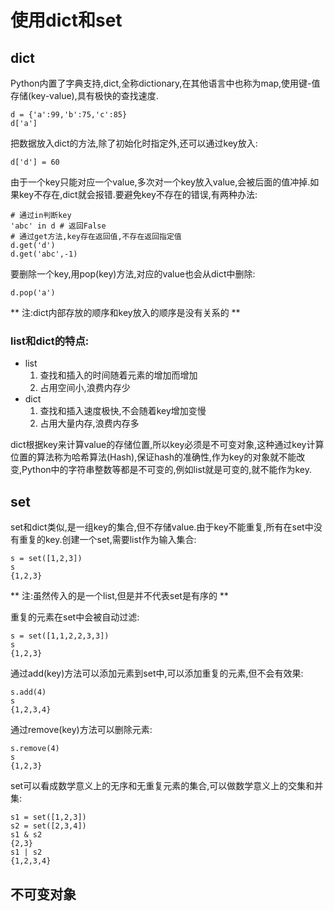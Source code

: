 # 使用dict和set
## dict
Python内置了字典支持,dict,全称dictionary,在其他语言中也称为map,使用键-值存储(key-value),具有极快的查找速度.
```
d = {'a':99,'b':75,'c':85}
d['a']
```
把数据放入dict的方法,除了初始化时指定外,还可以通过key放入:
```
d['d'] = 60
```
由于一个key只能对应一个value,多次对一个key放入value,会被后面的值冲掉.如果key不存在,dict就会报错.要避免key不存在的错误,有两种办法:
```
# 通过in判断key
'abc' in d # 返回False
# 通过get方法,key存在返回值,不存在返回指定值
d.get('d')
d.get('abc',-1)
```
要删除一个key,用pop(key)方法,对应的value也会从dict中删除:
```
d.pop('a')
```
** 注:dict内部存放的顺序和key放入的顺序是没有关系的 **

### list和dict的特点:
* list
  1. 查找和插入的时间随着元素的增加而增加
  2. 占用空间小,浪费内存少
* dict
  1. 查找和插入速度极快,不会随着key增加变慢
  2. 占用大量内存,浪费内存多
    
dict根据key来计算value的存储位置,所以key必须是不可变对象,这种通过key计算位置的算法称为哈希算法(Hash),保证hash的准确性,作为key的对象就不能改变,Python中的字符串整数等都是不可变的,例如list就是可变的,就不能作为key.

## set
set和dict类似,是一组key的集合,但不存储value.由于key不能重复,所有在set中没有重复的key.创建一个set,需要list作为输入集合:
```
s = set([1,2,3])
s
{1,2,3}
```
** 注:虽然传入的是一个list,但是并不代表set是有序的 **

重复的元素在set中会被自动过滤:
```
s = set([1,1,2,2,3,3])
s
{1,2,3}
```
通过add(key)方法可以添加元素到set中,可以添加重复的元素,但不会有效果:
```
s.add(4)
s
{1,2,3,4}
```
通过remove(key)方法可以删除元素:
```
s.remove(4)
s
{1,2,3}
```
set可以看成数学意义上的无序和无重复元素的集合,可以做数学意义上的交集和并集:
```
s1 = set([1,2,3])
s2 = set([2,3,4])
s1 & s2
{2,3}
s1 | s2
{1,2,3,4}
```
## 不可变对象
